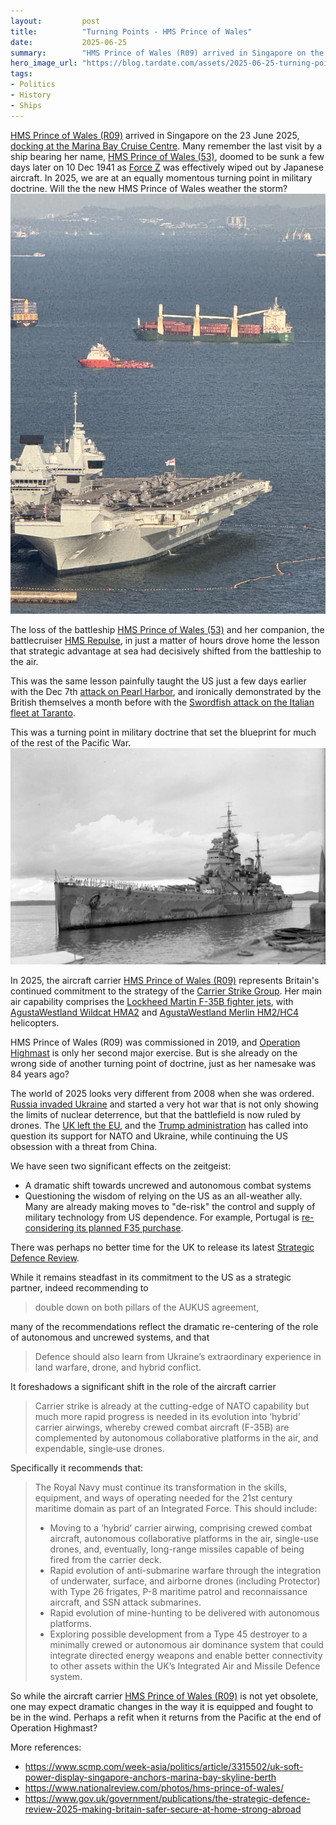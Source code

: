 ```yaml
---
layout:         post
title:          "Turning Points - HMS Prince of Wales"
date:           2025-06-25
summary:        "HMS Prince of Wales (R09) arrived in Singapore on the 23 June 2025, docking at the Marina Bay Cruise Centre. Many remember the last visit by a ship bearing her name, HMS Prince of Wales (53), doomed to be sunk a few days later on 10 Dec 1941 as Force Z was effectively wiped out by Japanese aircraft. In 2025, we are at an equally momentous turning point in military doctrine. Will the the new HMS Prince of Wales weather the storm?"
hero_image_url: "https://blog.tardate.com/assets/2025-06-25-turning-points-hms-prince-of-wales/hms-pow-r09-1.jpg"
tags:
- Politics
- History
- Ships
---
```


[HMS Prince of Wales (R09)](https://en.wikipedia.org/wiki/HMS_Prince_of_Wales_(R09))
arrived in Singapore on the 23 June 2025,
[docking at the Marina Bay Cruise Centre](https://www.channelnewsasia.com/singapore/hms-prince-wales-uk-aircraft-carrier-marina-bay-cruise-centre-5197761).
Many remember the last visit by a ship bearing her name,
[HMS Prince of Wales (53)](https://en.wikipedia.org/wiki/HMS_Prince_of_Wales_(53)), doomed to be sunk a few days later on 10 Dec 1941 as
[Force Z](https://en.wikipedia.org/wiki/Force_Z)
was effectively wiped out by Japanese aircraft.
In 2025, we are at an equally momentous turning point in military doctrine. Will the the new HMS Prince of Wales weather the storm?
![HMS Prince of Wales (R09) at the Marina Bay Cruise Centre](/assets/2025-06-25-turning-points-hms-prince-of-wales/hms-pow-r09-3.jpg)

The loss of the battleship [HMS Prince of Wales (53)](https://en.wikipedia.org/wiki/HMS_Prince_of_Wales_(53))
and her companion, the battlecruiser
[HMS Repulse](https://en.wikipedia.org/wiki/HMS_Repulse_(1916)),
in just a matter of hours drove home the lesson
that strategic advantage at sea had decisively shifted from
the battleship to the air.

This was the same lesson painfully taught the US just
a few days earlier with the Dec 7th
[attack on Pearl Harbor](https://en.wikipedia.org/wiki/Attack_on_Pearl_Harbor),
and ironically demonstrated by the British themselves a month before
with the [Swordfish attack on the Italian fleet at Taranto](https://en.wikipedia.org/wiki/Battle_of_Taranto).

This was a turning point in military doctrine that set the blueprint for much of the rest of the Pacific War.
[![HMS Prince of Wales (53) in Singapore 1941](/assets/2025-06-25-turning-points-hms-prince-of-wales/hms-pow-53-1.jpg)](https://en.wikipedia.org/wiki/HMS_Prince_of_Wales_(53))

In 2025, the aircraft carrier
[HMS Prince of Wales (R09)](https://en.wikipedia.org/wiki/HMS_Prince_of_Wales_(R09))
represents Britain's continued commitment to the strategy of the
[Carrier Strike Group](https://en.wikipedia.org/wiki/UK_Carrier_Strike_Group#Carrier_Strike_Group_25_(Operation_Highmast)).
Her main air capability comprises
the
[Lockheed Martin F-35B fighter jets](https://en.wikipedia.org/wiki/Lockheed_Martin_F-35_Lightning_II),
with
[AgustaWestland Wildcat HMA2](https://en.wikipedia.org/wiki/AgustaWestland_AW159_Wildcat) and
[AgustaWestland Merlin HM2/HC4](https://en.wikipedia.org/wiki/AgustaWestland_AW101)
helicopters.

HMS Prince of Wales (R09) was commissioned in 2019, and
[Operation Highmast](https://en.wikipedia.org/wiki/HMS_Prince_of_Wales_(R09)#Operation_Highmast_2025) is only her second major exercise.
But is she already on the wrong side of another turning point of doctrine, just as her namesake was 84 years ago?

The world of 2025 looks very different from 2008 when she was ordered.
[Russia invaded Ukraine](https://en.wikipedia.org/wiki/Russian_invasion_of_Ukraine) and started a very hot war that
is not only showing the limits of nuclear deterrence,
but that the battlefield is now ruled by drones.
The [UK left the EU](https://en.wikipedia.org/wiki/Brexit),
and the [Trump administration](https://en.wikipedia.org/wiki/Foreign_policy_of_the_first_Donald_Trump_administration) has called into question its support for NATO and Ukraine, while continuing the US obsession with a threat from China.

We have seen two significant effects on the zeitgeist:

* A dramatic shift towards uncrewed and autonomous combat systems
* Questioning the wisdom of relying on the US as an all-weather ally. Many are already making moves to "de-risk" the control and supply of military technology from US dependence. For example, Portugal is [re-considering its planned F35 purchase](https://www.snopes.com/fact-check/portugal-f35-jets/).

There was perhaps no better time for the UK to release its latest
[Strategic Defence Review](https://www.gov.uk/government/publications/the-strategic-defence-review-2025-making-britain-safer-secure-at-home-strong-abroad).

While it remains steadfast in its commitment to the US as a strategic partner, indeed recommending to

> double down on both pillars of the AUKUS agreement,

many of the recommendations reflect the dramatic re-centering of the role of autonomous and uncrewed systems, and that

> Defence should also learn from Ukraine’s extraordinary experience in land warfare, drone, and hybrid conflict.

It foreshadows a significant shift in the role of the aircraft carrier

> Carrier strike is already at the cutting-edge of NATO capability but much more rapid progress is needed in its evolution into ‘hybrid’ carrier airwings, whereby crewed combat aircraft (F-35B) are complemented by autonomous collaborative platforms in the air, and expendable, single‑use drones.

Specifically it recommends that:

> The Royal Navy must continue its transformation in the skills, equipment, and ways of operating needed for the 21st century maritime domain as part of an Integrated Force. This should include:
>
> * Moving to a ‘hybrid’ carrier airwing, comprising crewed combat aircraft, autonomous collaborative platforms in the air, single-use drones, and, eventually, long-range missiles capable of being fired from the carrier deck.
> * Rapid evolution of anti-submarine warfare through the integration of underwater, surface, and airborne drones (including Protector) with Type 26 frigates, P-8 maritime patrol and reconnaissance aircraft, and SSN attack submarines.
> * Rapid evolution of mine-hunting to be delivered with autonomous platforms.
> * Exploring possible development from a Type 45 destroyer to a minimally crewed or autonomous air dominance system that could integrate directed energy weapons and enable better connectivity to other assets within the UK’s Integrated Air and Missile Defence system.

So while the aircraft carrier
[HMS Prince of Wales (R09)](https://en.wikipedia.org/wiki/HMS_Prince_of_Wales_(R09))
is not yet obsolete, one may expect dramatic changes in the way it is equipped and fought to be in the wind. Perhaps a refit when it returns from the Pacific at the end of Operation Highmast?

More references:

* <https://www.scmp.com/week-asia/politics/article/3315502/uk-soft-power-display-singapore-anchors-marina-bay-skyline-berth>
* <https://www.nationalreview.com/photos/hms-prince-of-wales/>
* <https://www.gov.uk/government/publications/the-strategic-defence-review-2025-making-britain-safer-secure-at-home-strong-abroad>
